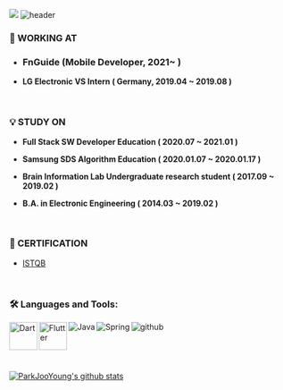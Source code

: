 <a href="https://hits.seeyoufarm.com"><img src="https://hits.seeyoufarm.com/api/count/incr/badge.svg?url=https%3A%2F%2Fgithub.com%2Ftinnia&count_bg=%23FFC000&title_bg=%239C9C9C&icon=furrynetwork.svg&icon_color=%23FFF9B5&title=VISIT&edge_flat=false"/></a>
![header](https://capsule-render.vercel.app/api?type=soft&color=timeAuto&height=100&section=header&text=%20JooYoung%&fontSize=25&animation=twinkling)

### 🌱 WORKING AT 

- ### FnGuide (Mobile Developer, 2021~ )
- **LG Electronic VS Intern ( Germany, 2019.04 ~ 2019.08 )**
<br>

### :bulb:  STUDY ON 

- **Full Stack SW Developer Education ( 2020.07 ~ 2021.01 )**

- **Samsung SDS Algorithm Education ( 2020.01.07 ~ 2020.01.17 )**

- **Brain Information Lab Undergraduate research student ( 2017.09 ~ 2019.02 )**

- **B.A. in Electronic Engineering ( 2014.03 ~ 2019.02 )**
<br>

### :pencil: CERTIFICATION

- [ISTQB](https://www.sten.or.kr/bbs/board.php?bo_table=sten_ist&gclid=CjwKCAjw4qCKBhAVEiwAkTYsPKKOH6s8EF7k9lbYAVEjwpy9dKZFBD_YYGXsbmduQeoWd7iyeaCfHBoCSEQQAvD_BwE)
<br>
<!-- ![dart](https://user-images.githubusercontent.com/29946480/133994559-ab3d7c95-1380-4a70-aedf-5d30cd93f7f5.jpg)
![flutter1](https://user-images.githubusercontent.com/29946480/133994563-30ced696-e540-4881-b6e8-dce9c9c184ac.png) -->


### 🛠 Languages and Tools:
<img align="left" alt="Dart" src="https://user-images.githubusercontent.com/29946480/133994559-ab3d7c95-1380-4a70-aedf-5d30cd93f7f5.jpg" width=50 />
<img align="left" alt="Flutter" src="https://user-images.githubusercontent.com/29946480/133994563-30ced696-e540-4881-b6e8-dce9c9c184ac.png"  width=50 />
<img align="left" alt="Java" src="https://user-images.githubusercontent.com/29462979/125167142-05b80c00-e1da-11eb-9883-860ef1562d1a.png" />
<img align="left" alt="Spring" src="https://user-images.githubusercontent.com/29462979/125167109-def9d580-e1d9-11eb-95b7-7974571e5250.png" />
<img align="left" alt="github" src="https://user-images.githubusercontent.com/29462979/125167174-2b451580-e1da-11eb-8bfc-fbd5f9b3f86a.png" />


<!--
**jooyoung0525/jooyoung0525** is a ✨ _special_ ✨ repository because its `README.md` (this file) appears on your GitHub profile.
Here are some ideas to get you started:

- 🔭 I’m currently working on ...
- 🌱 I’m currently learning ...
- 👯 I’m looking to collaborate on ...
- 🤔 I’m looking for help with ...
- 💬 Ask me about ...
- 📫 How to reach me: ...
- 😄 Pronouns: ...
- ⚡ Fun fact: ...
-->

<br>
<br>
<br>
<br>


####

[![ParkJooYoung's github stats](https://github-readme-stats.vercel.app/api?username=ParkJooYoung)](https://github.com/anuraghazra/github-readme-stats)

